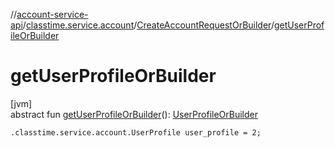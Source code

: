 //[account-service-api](../../../index.md)/[classtime.service.account](../index.md)/[CreateAccountRequestOrBuilder](index.md)/[getUserProfileOrBuilder](get-user-profile-or-builder.md)

# getUserProfileOrBuilder

[jvm]\
abstract fun [getUserProfileOrBuilder](get-user-profile-or-builder.md)(): [UserProfileOrBuilder](../-user-profile-or-builder/index.md)

`.classtime.service.account.UserProfile user_profile = 2;`
